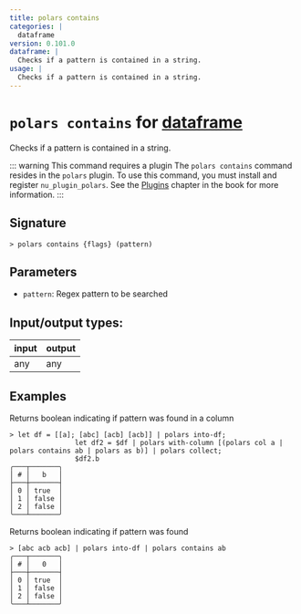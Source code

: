 ```yaml
---
title: polars contains
categories: |
  dataframe
version: 0.101.0
dataframe: |
  Checks if a pattern is contained in a string.
usage: |
  Checks if a pattern is contained in a string.
---
```

<!-- This file is automatically generated. Please edit the command in https://github.com/nushell/nushell instead. -->

# `polars contains` for [dataframe](/commands/categories/dataframe.md)

<div class='command-title'>Checks if a pattern is contained in a string.</div>

::: warning This command requires a plugin
The `polars contains` command resides in the `polars` plugin.
To use this command, you must install and register `nu_plugin_polars`.
See the [Plugins](/book/plugins.html) chapter in the book for more information.
:::


## Signature

```> polars contains {flags} (pattern)```

## Parameters

 -  `pattern`: Regex pattern to be searched


## Input/output types:

| input | output |
| ----- | ------ |
| any   | any    |

## Examples

Returns boolean indicating if pattern was found in a column
```nu
> let df = [[a]; [abc] [acb] [acb]] | polars into-df;
                let df2 = $df | polars with-column [(polars col a | polars contains ab | polars as b)] | polars collect;
                $df2.b
╭───┬───────╮
│ # │   b   │
├───┼───────┤
│ 0 │ true  │
│ 1 │ false │
│ 2 │ false │
╰───┴───────╯

```

Returns boolean indicating if pattern was found
```nu
> [abc acb acb] | polars into-df | polars contains ab
╭───┬───────╮
│ # │   0   │
├───┼───────┤
│ 0 │ true  │
│ 1 │ false │
│ 2 │ false │
╰───┴───────╯

```
